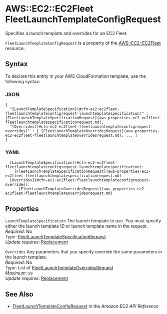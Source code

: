 # AWS::EC2::EC2Fleet FleetLaunchTemplateConfigRequest<a name="aws-properties-ec2-ec2fleet-fleetlaunchtemplateconfigrequest"></a>

Specifies a launch template and overrides for an EC2 Fleet\.

 `FleetLaunchTemplateConfigRequest` is a property of the [AWS::EC2::EC2Fleet](https://docs.aws.amazon.com/AWSCloudFormation/latest/UserGuide/aws-resource-ec2-ec2fleet.html) resource\.

## Syntax<a name="aws-properties-ec2-ec2fleet-fleetlaunchtemplateconfigrequest-syntax"></a>

To declare this entity in your AWS CloudFormation template, use the following syntax:

### JSON<a name="aws-properties-ec2-ec2fleet-fleetlaunchtemplateconfigrequest-syntax.json"></a>

```
{
  "[LaunchTemplateSpecification](#cfn-ec2-ec2fleet-fleetlaunchtemplateconfigrequest-launchtemplatespecification)" : [FleetLaunchTemplateSpecificationRequest](aws-properties-ec2-ec2fleet-fleetlaunchtemplatespecificationrequest.md),
  "[Overrides](#cfn-ec2-ec2fleet-fleetlaunchtemplateconfigrequest-overrides)" : [ [FleetLaunchTemplateOverridesRequest](aws-properties-ec2-ec2fleet-fleetlaunchtemplateoverridesrequest.md), ... ]
}
```

### YAML<a name="aws-properties-ec2-ec2fleet-fleetlaunchtemplateconfigrequest-syntax.yaml"></a>

```
  [LaunchTemplateSpecification](#cfn-ec2-ec2fleet-fleetlaunchtemplateconfigrequest-launchtemplatespecification): 
    [FleetLaunchTemplateSpecificationRequest](aws-properties-ec2-ec2fleet-fleetlaunchtemplatespecificationrequest.md)
  [Overrides](#cfn-ec2-ec2fleet-fleetlaunchtemplateconfigrequest-overrides): 
    - [FleetLaunchTemplateOverridesRequest](aws-properties-ec2-ec2fleet-fleetlaunchtemplateoverridesrequest.md)
```

## Properties<a name="aws-properties-ec2-ec2fleet-fleetlaunchtemplateconfigrequest-properties"></a>

`LaunchTemplateSpecification`  <a name="cfn-ec2-ec2fleet-fleetlaunchtemplateconfigrequest-launchtemplatespecification"></a>
The launch template to use\. You must specify either the launch template ID or launch template name in the request\.   
*Required*: No  
*Type*: [FleetLaunchTemplateSpecificationRequest](aws-properties-ec2-ec2fleet-fleetlaunchtemplatespecificationrequest.md)  
*Update requires*: [Replacement](https://docs.aws.amazon.com/AWSCloudFormation/latest/UserGuide/using-cfn-updating-stacks-update-behaviors.html#update-replacement)

`Overrides`  <a name="cfn-ec2-ec2fleet-fleetlaunchtemplateconfigrequest-overrides"></a>
Any parameters that you specify override the same parameters in the launch template\.  
*Required*: No  
*Type*: List of [FleetLaunchTemplateOverridesRequest](aws-properties-ec2-ec2fleet-fleetlaunchtemplateoverridesrequest.md)  
*Maximum*: `50`  
*Update requires*: [Replacement](https://docs.aws.amazon.com/AWSCloudFormation/latest/UserGuide/using-cfn-updating-stacks-update-behaviors.html#update-replacement)

## See Also<a name="aws-properties-ec2-ec2fleet-fleetlaunchtemplateconfigrequest--seealso"></a>
+  [ FleetLaunchTemplateConfigRequest](https://docs.aws.amazon.com/AWSEC2/latest/APIReference/API_FleetLaunchTemplateConfigRequest.html) in the *Amazon EC2 API Reference* 